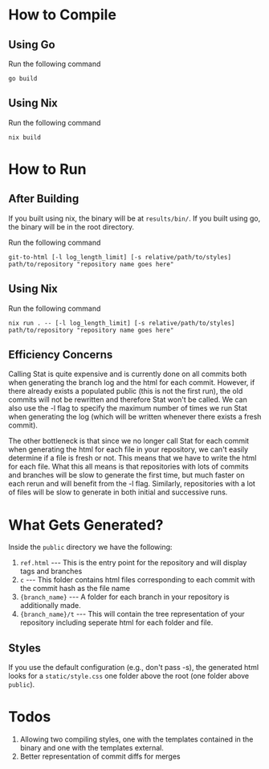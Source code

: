 # How to Compile
## Using Go
Run the following command
```
go build
```
## Using Nix
Run the following command
```
nix build
```
# How to Run
## After Building
If you built using nix, the binary will be at `results/bin/`. If you built using go, the binary will be in the root directory.

Run the following command
```
git-to-html [-l log_length_limit] [-s relative/path/to/styles] path/to/repository "repository name goes here"
```
## Using Nix
Run the following command
```
nix run . -- [-l log_length_limit] [-s relative/path/to/styles] path/to/repository "repository name goes here"
```

## Efficiency Concerns
Calling Stat is quite expensive and is currently done on all commits both when generating the branch log and the html for each commit.
However, if there already exists a populated public (this is not the first run), the old commits will not be rewritten and therefore Stat won't be called.
We can also use the -l flag to specify the maximum number of times we run Stat when generating the log (which will be written whenever there exists a fresh commit).

The other bottleneck is that since we no longer call Stat for each commit when generating the html for each file in your repository, we can't easily determine if a file is fresh or not.
This means that we have to write the html for each file. What this all means is that repositories with lots of commits and branches will be slow to generate the first time, but much faster
on each rerun and will benefit from the -l flag. Similarly, repositories with a lot of files will be slow to generate in both initial and successive runs.

# What Gets Generated?
Inside the `public` directory we have the following:
1. `ref.html` --- This is the entry point for the repository and will display tags and branches
2. `c` --- This folder contains html files corresponding to each commit with the commit hash as the file name
3. `{branch_name}` --- A folder for each branch in your repository is additionally made.
4. `{branch_name}/t` --- This will contain the tree representation of your repository including seperate html for each folder and file.
## Styles
If you use the default configuration (e.g., don't pass -s), the generated html looks for a `static/style.css` one folder above the root (one folder above `public`).

# Todos
1. Allowing two compiling styles, one with the templates contained in the binary and one with the templates external.
2. Better representation of commit diffs for merges

